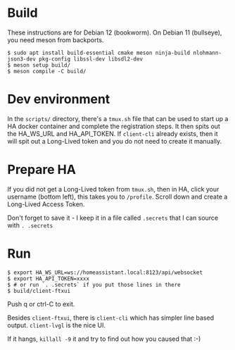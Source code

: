 # Build

These instructions are for Debian 12 (bookworm).
On Debian 11 (bullseye), you need meson from backports.

```
$ sudo apt install build-essential cmake meson ninja-build nlohmann-json3-dev pkg-config libssl-dev libsdl2-dev
$ meson setup build/
$ meson compile -C build/
```

# Dev environment

In the `scripts/` directory, there's a `tmux.sh` file that can be used to start up a HA docker container and complete the registration steps. It then spits out the HA_WS_URL and HA_API_TOKEN. If `client-cli` already exists, then it will spit out a Long-Lived token and you do not need to create it manually.


# Prepare HA

If you did not get a Long-Lived token from `tmux.sh`, then in HA, click your username (bottom left), this takes you to `/profile`.
Scroll down and create a Long-Lived Access Token.

Don't forget to save it - I keep it in a file called `.secrets` that I can source with `. .secrets`

# Run

```
$ export HA_WS_URL=ws://homeassistant.local:8123/api/websocket
$ export HA_API_TOKEN=xxxx
$ # or run `. .secrets` if you put those lines in there
$ build/client-ftxui
```

Push q or ctrl-C to exit.

Besides `client-ftxui`, there is `client-cli` which has simpler line based output.
`client-lvgl` is the nice UI.

If it hangs, `killall -9` it and try to find out how you caused that :-)
